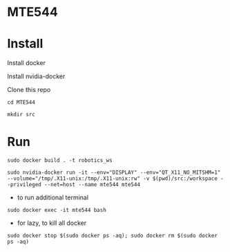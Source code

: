 # MTE544

# Install

Install docker

Install nvidia-docker

Clone this repo

```cd MTE544```

```mkdir src```

# Run
```sudo docker build . -t robotics_ws ```

```sudo nvidia-docker run -it --env="DISPLAY" --env="QT_X11_NO_MITSHM=1" --volume="/tmp/.X11-unix:/tmp/.X11-unix:rw" -v $(pwd)/src:/workspace --privileged --net=host --name mte544 mte544```

- to run additional terminal 

```sudo docker exec -it mte544 bash```

- for lazy, to kill all docker

```sudo docker stop $(sudo docker ps -aq); sudo docker rm $(sudo docker ps -aq)```
